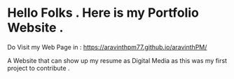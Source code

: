 # Hello Folks . Here is my Portfolio Website . 
Do Visit my Web Page in : https://aravinthpm77.github.io/aravinthPM/

A Website that can show up my resume as Digital Media as this was my first project to contribute .
